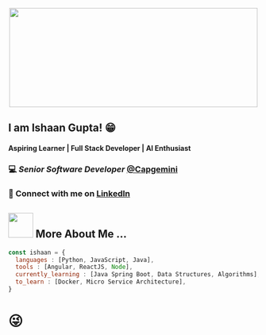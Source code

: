 <!---
Ishaan97/Ishaan97 is a ✨ special ✨ repository because its `README.md` (this file) appears on your GitHub profile.
You can click the Preview link to take a look at your changes.
--->

<p align='center'>
  <img src="https://media.giphy.com/media/xTiIzJSKB4l7xTouE8/giphy.gif" width=500 height=200 >
</p>


## I am Ishaan Gupta! :grin:

#### Aspiring Learner | Full Stack Developer | AI Enthusiast

### :computer: ***Senior Software Developer*** [@Capgemini](https://www.capgemini.com/)

### :speech_balloon: Connect with me on [LinkedIn](https://www.linkedin.com/in/ishaan-gupta-005a93163/) 





## <img src="https://media.giphy.com/media/l1J9HkL3MSNUjcz5K/giphy.gif" width=50 height=50> More About Me ...
```javascript
const ishaan = {
  languages : [Python, JavaScript, Java],
  tools : [Angular, ReactJS, Node],
  currently_learning : [Java Spring Boot, Data Structures, Algorithms],
  to_learn : [Docker, Micro Service Architecture],
}
```


# :stuck_out_tongue_winking_eye:
